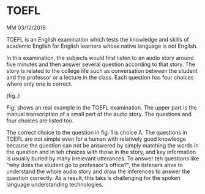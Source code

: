 # TOEFL

MM 03/12/2018

TOEFL is an English examination which tests the knowledge and skills of academic English for English learners whose native language is not English.

In this examination, the subjects would first listen to an audio story around five minutes and then answer several question according to that story. The story is related to the college life such as conversation between the student and the professor or a lecture in the class. Each question has four choices where only one is correct.

\(fig..\)

Fig. shows an real example in the TOEFL examination.  The upper part is the manual transcription of a small part of the audio story. The questions and four choices are listed too.

The correct choice to the question in fig. 1 is choice A. The questions in TOEFL are not simple even for a human with relatively good knowledge because the question can not be answered by simply matching the words in the question and in teh choices with those in the story, and key information is usually buried by many irrelevant utterances. To answer teh questions like "why does the student go to professor's office?", the listeners ahve to understand the whole audio story and draw the inferences to answer the question correctly. As a result, this taks is challenging for the spoken language understanding technologies.

